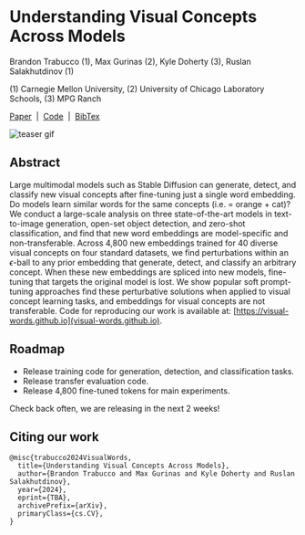 # Understanding Visual Concepts Across Models

Brandon Trabucco (1), Max Gurinas (2), Kyle Doherty (3), Ruslan Salakhutdinov (1)

(1) Carnegie Mellon University, (2) University of Chicago Laboratory Schools, (3) MPG Ranch

[Paper](https://arxiv.org/abs/%3CARXIV%20PAPER%20ID%3E) &nbsp;|&nbsp; [Code](https://github.com/visual-words/visual-words) &nbsp;|&nbsp; [BibTex](https://visual-words.github.io/static/bibtex.txt)

![teaser gif](images/teaser.gif)

## Abstract 

Large multimodal models such as Stable Diffusion can generate, detect, and classify new visual concepts after fine-tuning just a single word embedding. Do models learn similar words for the same concepts (i.e. <orange-cat> = orange + cat)? We conduct a large-scale analysis on three state-of-the-art models in text-to-image generation, open-set object detection, and zero-shot classification, and find that new word embeddings are model-specific and non-transferable. Across 4,800 new embeddings trained for 40 diverse visual concepts on four standard datasets, we find perturbations within an $\epsilon$-ball to any prior embedding that generate, detect, and classify an arbitrary concept. When these new embeddings are spliced into new models, fine-tuning that targets the original model is lost. We show popular soft prompt-tuning approaches find these perturbative solutions when applied to visual concept learning tasks, and embeddings for visual concepts are not transferable. Code for reproducing our work is available at: [https://visual-words.github.io](visual-words.github.io).

## Roadmap

* Release training code for generation, detection, and classification tasks.
* Release transfer evaluation code.
* Release 4,800 fine-tuned tokens for main experiments.

Check back often, we are releasing in the next 2 weeks!

## Citing our work

```
@misc{trabucco2024VisualWords,
  title={Understanding Visual Concepts Across Models},
  author={Brandon Trabucco and Max Gurinas and Kyle Doherty and Ruslan Salakhutdinov},
  year={2024},
  eprint={TBA},
  archivePrefix={arXiv},
  primaryClass={cs.CV},
}
```
